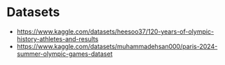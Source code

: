 # Datasets
- https://www.kaggle.com/datasets/heesoo37/120-years-of-olympic-history-athletes-and-results
- https://www.kaggle.com/datasets/muhammadehsan000/paris-2024-summer-olympic-games-dataset
